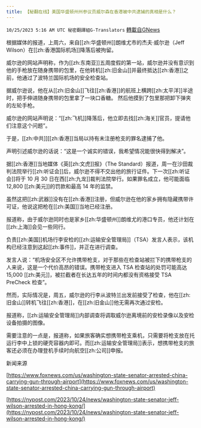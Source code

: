 ```yaml
---
title: 【秘翻在线】美国华盛顿州州参议员威尔森在香港被中共逮捕的真相是什么？
---
```

`10/25/2023 5:16 AM UTC 秘密翻譯組G-Translators` [轉載自GNews](https://gnews.org/articles/1877415)

根据媒体的报道，上周六，来自[[zh:华盛顿州]]朗维尤市的杰夫·威尔逊（Jeff Wilson）在[[zh:香港国际机场]]降落后被拘留。

威尔逊的网站声明称，作为[[zh:东南亚]]五周度假的第一站，威尔逊并没有意识到他的手枪放在随身携带的包里，在他转机[[zh:旧金山]]并最终抵达[[zh:香港]]之前，他通过了波特兰国际机场的安全检查站。

据威尔逊说，他在从[[zh:旧金山]]飞往[[zh:香港]]的航班上横跨[[zh:太平洋]]半途时，把手伸进随身携带的包里拿了一块口香糖。 然后他摸到了包里那把卸下弹夹的左轮手枪。

威尔逊的网站声明说：“[[zh:飞机]]降落后，他立即去找[[zh:海关]]官员，提请他们注意这个问题”。

于是，[[zh:中共]][[zh:香港]]当局以持有未注册枪支的罪名逮捕了他。

声明引述威尔逊的话说：“这是一个诚实的错误，我希望情况能很快得到解决”。

据[[zh:香港]]当地媒体《英[[zh:文虎]]报》（The Standard）报道，周一在沙田裁判法院举行[[zh:听证会]]后，威尔逊不得不交出他的旅行证件。下一次[[zh:听证会]]将于 10 月 30 日在西[[zh:九龙]]裁判法院举行。如果罪名成立，他可能面临 12,800 [[zh:美元]]的罚款和最高 14 年的监禁。

虽然这把[[zh:武器]]没有在[[zh:香港]]注册，但威尔逊在他的家乡拥有隐藏携带许可证，他说这把枪在[[zh:美国]]当地已经注册。

报道称，由于威尔逊同时也是家乡[[zh:华盛顿州]]朗维尤的港口专员，他还计划在[[zh:上海]]会见一些同行。

负责[[zh:美国]]机场行李安检的[[zh:运输安全管理局]]（TSA）发言人表示，该机构已经注意到这起[[zh:事件]]，并正在进行调查。

发言人说：“机场安全区不允许携带枪支，对于那些在检查站被拦下的携带枪支的人来说，这是一个代价高昂的错误。携带枪支进入 TSA 检查站的处罚可能高达 15,000 [[zh:美元]]，被拦截者在长达五年的时间内都没有资格接受 TSA PreCheck 检查”。

然而，实际情况是，周五，威尔逊的行李从波特兰出发前接受了检查，他在[[zh:旧金山]]转机飞往[[zh:香港]]，在[[zh:旧金山]]他无需再次通过安检。

报道称，[[zh:运输安全管理局]]内部调查将调取威尔逊离境前的安检录像以及安检设备拍摄的图像。

需要注意的一点是，报道称，如果旅客确实想携带枪支乘机，只需要将枪支放在托运行李中上锁的硬壳容器内即可。而[[zh:运输安全管理局]]表示，想携带枪支的旅客还必须在办理登机手续时向航空[[zh:公司]]申报。

新闻来源

[https://www.foxnews.com/us/washington-state-senator-arrested-china-carrying-gun-through-airport](https://www.foxnews.com/us/washington-state-senator-arrested-china-carrying-gun-through-airport)

[https://nypost.com/2023/10/24/news/washington-state-senator-jeff-wilson-arrested-in-hong-kong/](https://nypost.com/2023/10/24/news/washington-state-senator-jeff-wilson-arrested-in-hong-kong/)
